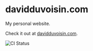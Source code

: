 # davidduvoisin.com

My personal website. 

Check it out at [davidduvoisin.com](https://davidduvoisin.com/).

![CI Status](https://github.com/david2777/davidduvoisin.com/actions/workflows/ftp_deployment.yml/badge.svg)
